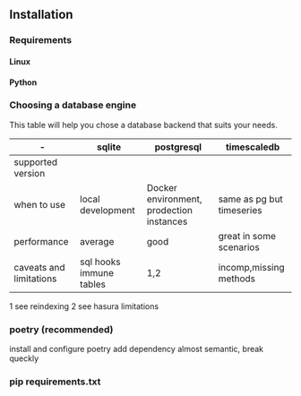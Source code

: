## Installation
### Requirements

#### Linux
#### Python

### Choosing a database engine

This table will help you chose a database backend that suits your needs.

|-|sqlite|postgresql|timescaledb|
|-|--|-|-|
|supported version|||
|when to use|local development|Docker environment, prodection instances|same as pg but timeseries
|performance|average|good|great in some scenarios|
|caveats and limitations|sql hooks immune tables|1,2|incomp,missing methods|

1 see reindexing
2 see hasura limitations

### poetry (recommended)
install and configure poetry
add dependency
almost semantic, break queckly
### pip requirements.txt
